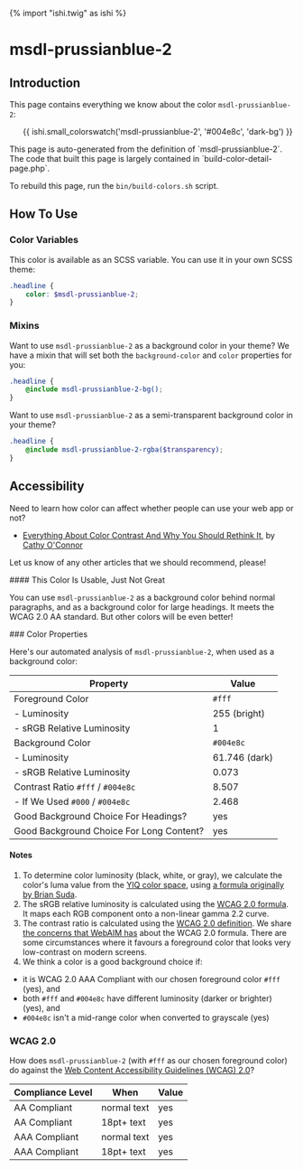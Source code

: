 {% import "ishi.twig" as ishi %}
# msdl-prussianblue-2

## Introduction

This page contains everything we know about the color `msdl-prussianblue-2`:

<div class="grid">
    <div class="cell">
        <div class="swatch">
            <ul>
                {{ ishi.small_colorswatch('msdl-prussianblue-2', '#004e8c', 'dark-bg') }}
            </ul>
        </div>
    </div>
</div>

<div class="callout attention" markdown="1">
This page is auto-generated from the definition of `msdl-prussianblue-2`. The code that built this page is largely contained in `build-color-detail-page.php`.

To rebuild this page, run the `bin/build-colors.sh` script.
</div>

## How To Use

### Color Variables

This color is available as an SCSS variable. You can use it in your own SCSS theme:

```scss
.headline {
    color: $msdl-prussianblue-2;
}
```

### Mixins

Want to use `msdl-prussianblue-2` as a background color in your theme? We have a mixin that will set both the `background-color` and `color` properties for you:

```scss
.headline {
    @include msdl-prussianblue-2-bg();
}
```

Want to use `msdl-prussianblue-2` as a semi-transparent background color in your theme?

```scss
.headline {
    @include msdl-prussianblue-2-rgba($transparency);
}
```

## Accessibility

Need to learn how color can affect whether people can use your web app or not?

* [Everything About Color Contrast And Why You Should Rethink It](https://www.smashingmagazine.com/2014/10/color-contrast-tips-and-tools-for-accessibility/), by [Cathy O'Connor](http://www.twitter.com/cagocon)

Let us know of any other articles that we should recommend, please!
<div class="callout warning" markdown="1">
#### This Color Is Usable, Just Not Great

You can use `msdl-prussianblue-2` as a background color behind normal paragraphs, and as a background color for large headings. It meets the WCAG 2.0 AA standard. But other colors will be even better!
</div>
### Color Properties

Here's our automated analysis of `msdl-prussianblue-2`, when used as a background color:

Property | Value
---------|------
Foreground Color | `#fff`
- Luminosity | 255 (bright)
- sRGB Relative Luminosity | 1
Background Color | `#004e8c`
- Luminosity | 61.746 (dark)
- sRGB Relative Luminosity | 0.073
Contrast Ratio `#fff` / `#004e8c` | 8.507
- If We Used `#000` / `#004e8c` | 2.468
Good Background Choice For Headings? | yes
Good Background Choice For Long Content? | yes

#### Notes

1. To determine color luminosity (black, white, or gray), we calculate the color's luma value from the [YIQ color space](https://en.wikipedia.org/wiki/YIQ), using [a formula originally by Brian Suda](https://24ways.org/2010/calculating-color-contrast/).
1. The sRGB relative luminosity is calculated using the [WCAG 2.0 formula](https://www.w3.org/TR/WCAG20/#relativeluminancedef). It maps each RGB component onto a non-linear gamma 2.2 curve.
1. The contrast ratio is calculated using the [WCAG 2.0 definition](https://www.w3.org/TR/2008/REC-WCAG20-20081211/#contrast-ratiodef). We share [the concerns that WebAIM has](http://webaim.org/blog/wcag-2-1-feedback/) about the WCAG 2.0 formula. There are some circumstances where it favours a foreground color that looks very low-contrast on modern screens.
1. We think a color is a good background choice if:
  - it is WCAG 2.0 AAA Compliant with our chosen foreground color `#fff` (yes), and
  - both `#fff` and `#004e8c` have different luminosity (darker or brighter) (yes), and
  - `#004e8c` isn't a mid-range color when converted to grayscale (yes)

### WCAG 2.0

How does `msdl-prussianblue-2` (with `#fff` as our chosen foreground color) do against the [Web Content Accessibility Guidelines (WCAG) 2.0](https://www.w3.org/TR/WCAG20/)?

Compliance Level | When | Value
-----------------|------|------
AA Compliant | normal text | yes
AA Compliant | 18pt+ text | yes
AAA Compliant | normal text | yes
AAA Compliant | 18pt+ text | yes